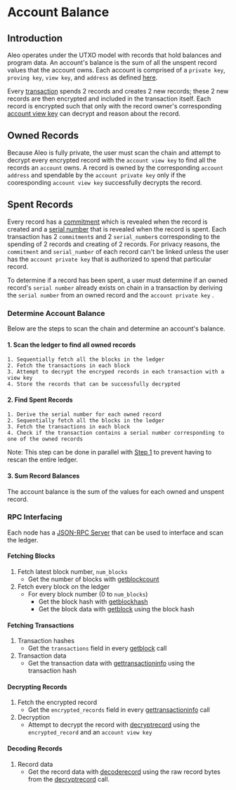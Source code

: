 # Account Balance

## Introduction

Aleo operates under the UTXO model with records that hold balances and program data. An account's balance is the sum 
of all the unspent record values that the account owns. Each account is comprised of a `private key`, `proving key`, 
`view key`, and `address` as defined [here](./00_accounts.md).

Every [transaction](./03_transactions.md) spends 2 records and creates 2 new records; these 2 new records are then 
encrypted and included in the transaction itself. Each record is encrypted such that only with the record owner's 
corresponding [account view key](./00_accounts.md#account-view-key) can decrypt and reason about the record.

## Owned Records

Because Aleo is fully private, the user must scan the chain and attempt to decrypt every encrypted record with the 
`account view key` to find all the records an `account` owns. A record is owned by the corresponding `account address` 
and spendable by the `account private key` only if the cooresponding `account view key` successfully decrypts the 
record.

## Spent Records

Every record has a [commitment](./07_glossary.md#record-commitment) which is revealed when the record is created and a 
[serial number](./07_glossary.md#record-serial-number) that is revealed when the record is spent. Each transaction 
has 2 `commitment`s and 2 `serial_number`s corresponding to the spending of 2 records and creating of 2 records. 
For privacy reasons, the `commitment` and `serial_number` of each record can't be linked unless the user has the 
`account private key` that is authorized to spend that particular record.

To determine if a record has been spent, a user must determine if an owned record's `serial number` already exists 
on chain in a transaction by deriving the `serial number` from an owned record and the `account private key` .

### Determine Account Balance

Below are the steps to scan the chain and determine an account's balance.

#### 1. Scan the ledger to find all owned records

    1. Sequentially fetch all the blocks in the ledger
    2. Fetch the transactions in each block
    3. Attempt to decrypt the encryped records in each transaction with a view key
    4. Store the records that can be successfully decrypted

#### 2. Find Spent Records

    1. Derive the serial number for each owned record
    2. Sequentially fetch all the blocks in the ledger
    3. Fetch the transactions in each block
    4. Check if the transaction contains a serial number corresponding to one of the owned records

Note: This step can be done in parallel with [Step 1](#1.-Scan-the-ledger-to-find-all-owned-records) to prevent having to 
rescan the entire ledger.

#### 3. Sum Record Balances
    
The account balance is the sum of the values for each owned and unspent record.

### RPC Interfacing

Each node has a [JSON-RPC Server](../../autogen/testnet/rpc/concepts/00_rpc_server.md) that can be used to interface and scan the ledger.


#### Fetching Blocks

1. Fetch latest block number, `num_blocks`
    - Get the number of blocks with [getblockcount](../../autogen/testnet/public_endpoints/03_getblockcount.md)
2. Fetch every block on the ledger
    - For every block number (0 to `num_blocks`)
      - Get the block hash with [getblockhash](../../autogen/testnet/public_endpoints/04_getblockhash.md)
      - Get the block data with [getblock](../../autogen/testnet/public_endpoints/02_getblock.md) using the block hash
      
#### Fetching Transactions

1. Transaction hashes
    - Get the `transactions` field in every [getblock](../../autogen/testnet/public_endpoints/02_getblock.md) call
2. Transaction data
    - Get the transaction data with [gettransactioninfo](../../autogen/testnet/public_endpoints/09_gettransactioninfo.md) using the transaction hash

#### Decrypting Records

1. Fetch the encrypted record
    - Get the `encrypted_records` field in every [gettransactioninfo](../../autogen/testnet/public_endpoints/09_gettransactioninfo.md) call
2. Decryption
    - Attempt to decrypt the record with [decryptrecord](../../autogen/testnet/private_endpoints/03_decryptrecord.md) using the `encrypted_record` and an `account view key`

#### Decoding Records

1. Record data
    - Get the record data with [decoderecord](../../autogen/testnet/private_endpoints/02_decoderecord.md) using 
    the raw record bytes from the [decryptrecord](../../autogen/testnet/private_endpoints/03_decryptrecord.md) call.
